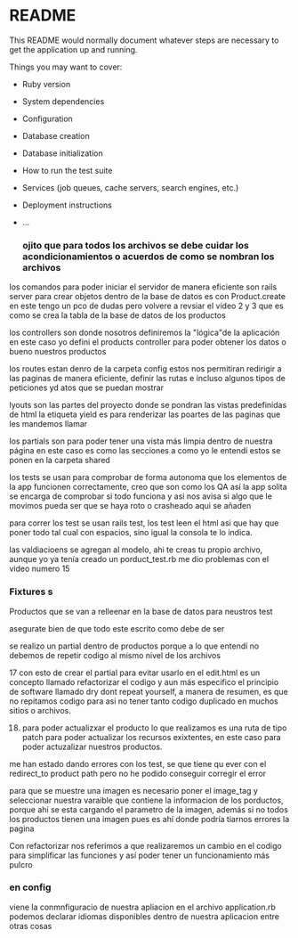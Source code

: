 # README

This README would normally document whatever steps are necessary to get the
application up and running.

Things you may want to cover:

* Ruby version

* System dependencies

* Configuration

* Database creation

* Database initialization

* How to run the test suite

* Services (job queues, cache servers, search engines, etc.)

* Deployment instructions

* ...
  ### ojito que para todos los archivos se debe cuidar los acondicionamientos o acuerdos de como se nombran los archivos

los comandos para poder iniciar el servidor de manera eficiente son rails server
para crear objetos dentro de la base de datos es con Product.create
en este tengo un pco de dudas pero volvere a revsiar el video 2 y 3 que es como se crea la tabla de la base de datos de los productos

los controllers son donde nosotros definiremos la "lógica"de la aplicación en este caso yo defini el products controller para poder obtener los datos o bueno nuestros productos

los routes estan denro de la carpeta config estos nos permitiran redirigir a las paginas de manera eficiente, definir las rutas e incluso algunos tipos de peticiones yd atos que se puedan mostrar

lyouts son las partes del proyecto donde se pondran las vistas predefinidas de html la etiqueta yield es para renderizar las poartes de las paginas que les mandemos llamar


los partials son para poder tener una vista más limpia dentro de nuestra página 
en este caso es como las secciones a como yo le entendí
estos se ponen en la carpeta shared


los tests
se usan para comprobar de forma autonoma que los elementos de la app funcionen correctamente, creo que son como los QA
así la app solita se encarga de comprobar si todo funciona y asi nos avisa si algo que le movimos pueda ser que se haya roto o crasheado
aqui se añaden

para correr los test se usan rails test, los test leen el html asi que hay que poner todo tal cual con espacios, sino igual la consola te lo indica.


las valdiacioens se agregan al modelo, ahi te creas tu propio archivo, aunque yo ya tenía creado un porduct_test.rb me dio problemas con el video numero 15

### Fixtures s
Productos que se van a relleenar en la base de datos para neustros test

asegurate bien de que todo este escrito como debe de ser

se realizo un partial dentro de productos porque a lo que entendí no debemos de repetir codigo al mismo nivel de los archivos 

17 con esto de crear el partial para evitar usarlo en el edit.html es un concepto llamado refactorizar el codigo y aun más especifico el principio de software llamado dry dont repeat yourself, a manera de resumen, es que no repitamos  codigo para asi no tener tanto codigo duplicado en muchos sitios o archivos.

18. para poder actualizxar el producto lo que realizamos es una ruta de tipo patch para poder actualizar los recursos exixtentes, en este caso para poder actuzalizar nuestros productos.

me han estado dando errores con los test, se que tiene qu ever con el redirect_to product path pero no he podido conseguir corregir el error


para que se muestre una imagen es necesario poner el image_tag y seleccionar nuestra varaible que contiene la informacion de los porductos, porque ahí se esta cargando el parametro de la imagen, además si no todos los productos tienen una imagen pues es ahí donde podría tiarnos errores la pagina

Con refactorizar nos referimos a que realizaremos un cambio en el codigo para simplificar las funciones y así poder tener un funcionamiento más pulcro 

### en config 
viene la conmnfiguracio de nuestra apliacion en  el archivo application.rb  podemos declarar idiomas disponibles dentro de nuestra aplicacion entre otras cosas